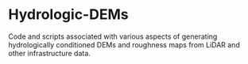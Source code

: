 # Hydrologic-DEMs
Code and scripts associated with various aspects of generating hydrologically conditioned DEMs and roughness maps from LiDAR and other infrastructure data.
